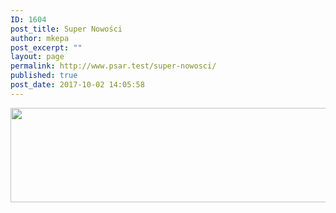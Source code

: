 ```yaml
---
ID: 1604
post_title: Super Nowości
author: mkepa
post_excerpt: ""
layout: page
permalink: http://www.psar.test/super-nowosci/
published: true
post_date: 2017-10-02 14:05:58
---
```

<a href="http://www.psar.test/wp-content/uploads/2017/10/supernowosci.jpg"><img class="alignnone size-full wp-image-1663" src="http://www.psar.test/wp-content/uploads/2017/10/super-nowosci.png" alt="" width="966" height="151" /></a>
